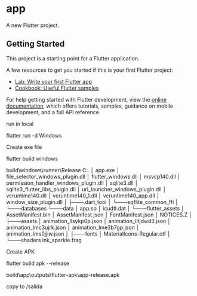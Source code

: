 # app

A new Flutter project.

## Getting Started

This project is a starting point for a Flutter application.

A few resources to get you started if this is your first Flutter project:

- [Lab: Write your first Flutter app](https://docs.flutter.dev/get-started/codelab)
- [Cookbook: Useful Flutter samples](https://docs.flutter.dev/cookbook)

For help getting started with Flutter development, view the
[online documentation](https://docs.flutter.dev/), which offers tutorials,
samples, guidance on mobile development, and a full API reference.


run in local

flutter run -d Windows

Create exe file

flutter build windows

build\windows\runner\Release
C:.
│   app.exe
│   file_selector_windows_plugin.dll
│   flutter_windows.dll
│   msvcp140.dll
│   permission_handler_windows_plugin.dll
│   sqlite3.dll
│   sqlite3_flutter_libs_plugin.dll
│   url_launcher_windows_plugin.dll
│   vcruntime140.dll
│   vcruntime140_1.dll
│   vcruntime140_app.dll
│   window_size_plugin.dll
│
├───.dart_tool
│   └───sqflite_common_ffi
│       └───databases
└───data
    │   app.so
    │   icudtl.dat
    │
    └───flutter_assets
        │   AssetManifest.bin
        │   AssetManifest.json
        │   FontManifest.json
        │   NOTICES.Z
        │
        ├───assets
        │       animation_llsykp0p.json
        │       animation_lltjdwd3.json
        │       animation_lmc3ujrk.json
        │       animation_lme3b7gp.json
        │       animation_lms0jjiw.json
        │
        ├───fonts
        │       MaterialIcons-Regular.otf
        │
        └───shaders
                ink_sparkle.frag

Create APK

flutter build apk --release

build\app\outputs\flutter-apk\app-release.apk

copy to /salida